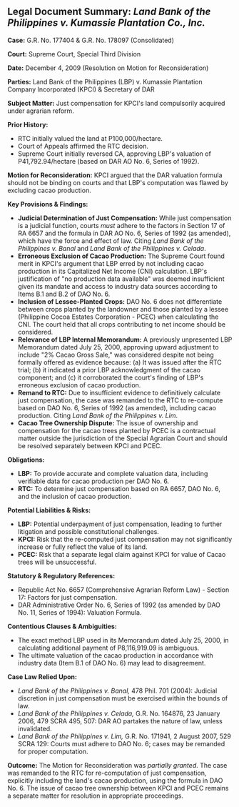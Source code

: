 ## Legal Document Summary: *Land Bank of the Philippines v. Kumassie Plantation Co., Inc.*

**Case:** G.R. No. 177404 & G.R. No. 178097 (Consolidated)

**Court:** Supreme Court, Special Third Division

**Date:** December 4, 2009 (Resolution on Motion for Reconsideration)

**Parties:** Land Bank of the Philippines (LBP) v. Kumassie Plantation Company Incorporated (KPCI) & Secretary of DAR

**Subject Matter:** Just compensation for KPCI's land compulsorily acquired under agrarian reform.

**Prior History:**

*   RTC initially valued the land at P100,000/hectare.
*   Court of Appeals affirmed the RTC decision.
*   Supreme Court initially reversed CA, approving LBP's valuation of P41,792.94/hectare (based on DAR AO No. 6, Series of 1992).

**Motion for Reconsideration:** KPCI argued that the DAR valuation formula should not be binding on courts and that LBP's computation was flawed by excluding cacao production.

**Key Provisions & Findings:**

*   **Judicial Determination of Just Compensation:** While just compensation is a judicial function, courts *must* adhere to the factors in Section 17 of RA 6657 and the formula in DAR AO No. 6, Series of 1992 (as amended), which have the force and effect of law. Citing *Land Bank of the Philippines v. Banal* and *Land Bank of the Philippines v. Celada*.
*   **Erroneous Exclusion of Cacao Production:** The Supreme Court found merit in KPCI's argument that LBP erred by not including cacao production in its Capitalized Net Income (CNI) calculation. LBP's justification of "no production data available" was deemed insufficient given its mandate and access to industry data sources according to Items B.1 and B.2 of DAO No. 6.
*   **Inclusion of Lessee-Planted Crops:** DAO No. 6 does not differentiate between crops planted by the landowner and those planted by a lessee (Philippine Cocoa Estates Corporation - PCEC) when calculating the CNI. The court held that all crops contributing to net income should be considered.
*   **Relevance of LBP Internal Memorandum:** A previously unpresented LBP Memorandum dated July 25, 2000, approving upward adjustment to include "2% Cacao Gross Sale," was considered despite not being formally offered as evidence because: (a) It was issued after the RTC trial; (b) it indicated a prior LBP acknowledgment of the cacao component; and (c) it corroborated the court's finding of LBP's erroneous exclusion of cacao production.
*   **Remand to RTC:** Due to insufficient evidence to definitively calculate just compensation, the case was remanded to the RTC to re-compute based on DAO No. 6, Series of 1992 (as amended), including cacao production. Citing *Land Bank of the Philippines v. Lim*.
*   **Cacao Tree Ownership Dispute:** The issue of ownership and compensation for the cacao trees planted by PCEC is a contractual matter outside the jurisdiction of the Special Agrarian Court and should be resolved separately between KPCI and PCEC.

**Obligations:**

*   **LBP:** To provide accurate and complete valuation data, including verifiable data for cacao production per DAO No. 6.
*   **RTC:** To determine just compensation based on RA 6657, DAO No. 6, and the inclusion of cacao production.

**Potential Liabilities & Risks:**

*   **LBP:** Potential underpayment of just compensation, leading to further litigation and possible constitutional challenges.
*   **KPCI:** Risk that the re-computed just compensation may not significantly increase or fully reflect the value of its land.
*   **PCEC:** Risk that a separate legal claim against KPCI for value of Cacao trees will be unsuccessful.

**Statutory & Regulatory References:**

*   Republic Act No. 6657 (Comprehensive Agrarian Reform Law) - Section 17: Factors for just compensation.
*   DAR Administrative Order No. 6, Series of 1992 (as amended by DAO No. 11, Series of 1994): Valuation Formula.

**Contentious Clauses & Ambiguities:**

*   The exact method LBP used in its Memorandum dated July 25, 2000, in calculating additional payment of P8,116,919.09 is ambiguous.
*   The ultimate valuation of the cacao production in accordance with industry data (Item B.1 of DAO No. 6) may lead to disagreement.

**Case Law Relied Upon:**

*   *Land Bank of the Philippines v. Banal,* 478 Phil. 701 (2004): Judicial discretion in just compensation must be exercised within the bounds of law.
*   *Land Bank of the Philippines v. Celada,* G.R. No. 164876, 23 January 2006, 479 SCRA 495, 507: DAR AO partakes the nature of law, unless invalidated.
*   *Land Bank of the Philippines v. Lim,* G.R. No. 171941, 2 August 2007, 529 SCRA 129: Courts must adhere to DAO No. 6; cases may be remanded for proper computation.

**Outcome:** The Motion for Reconsideration was *partially granted*. The case was remanded to the RTC for re-computation of just compensation, explicitly including the land's cacao production, using the formula in DAO No. 6. The issue of cacao tree ownership between KPCI and PCEC remains a separate matter for resolution in appropriate proceedings.
